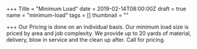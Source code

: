 +++
Title = "Minimum Load"
date = 2019-02-14T08:00:00Z
draft = true
name = "minimum-load"
tags = []
thumbnail = ""

+++
Our Pricing is done on an individual basis.  Our minimum load size is priced by area and job complexity. We provide up to 20 yards of material, delivery, blow in service and the clean up after.  Call for pricing. 